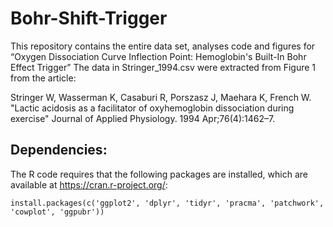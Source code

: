 # Bohr-Shift-Trigger
This repository contains the entire data set, analyses code and figures for “Oxygen Dissociation Curve Inflection Point: Hemoglobin's Built-In Bohr Effect Trigger”
The data in Stringer_1994.csv were extracted from Figure 1 from the article:

Stringer W, Wasserman K, Casaburi R, Porszasz J, Maehara K, French W. 
"Lactic acidosis as a facilitator of oxyhemoglobin dissociation during exercise" 
Journal of Applied Physiology. 1994 Apr;76(4):1462–7.

## Dependencies:
The R code requires that the following packages are installed, which are available at https://cran.r-project.org/:

```{r}
install.packages(c('ggplot2', 'dplyr', 'tidyr', 'pracma', 'patchwork', 'cowplot', 'ggpubr'))
```
